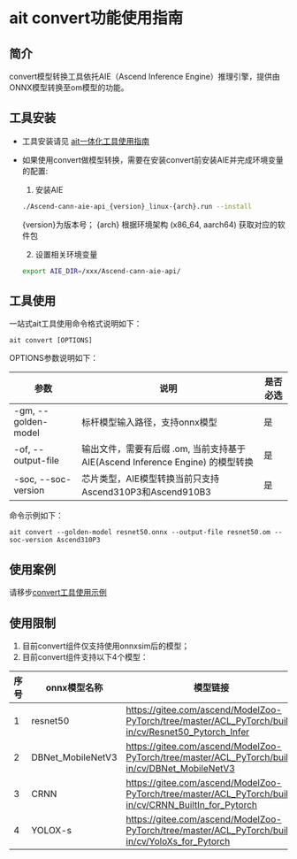 # ait convert功能使用指南

## 简介

convert模型转换工具依托AIE（Ascend Inference Engine）推理引擎，提供由ONNX模型转换至om模型的功能。

## 工具安装

- 工具安装请见 [ait一体化工具使用指南](../../README.md)
- 如果使用convert做模型转换，需要在安装convert前安装AIE并完成环境变量的配置:
  1. 安装AIE  
  ```bash
  ./Ascend-cann-aie-api_{version}_linux-{arch}.run --install
  ```
  {version}为版本号；
  {arch} 根据环境架构 (x86_64, aarch64) 获取对应的软件包
  
  2. 设置相关环境变量
  ```bash
  export AIE_DIR=/xxx/Ascend-cann-aie-api/
  ```

## 工具使用

一站式ait工具使用命令格式说明如下：

```shell
ait convert [OPTIONS]
```

OPTIONS参数说明如下：

| 参数                  | 说明                                                       | 是否必选 |
|---------------------|----------------------------------------------------------|------|
| -gm, --golden-model | 标杆模型输入路径，支持onnx模型                                        | 是    |
| -of, --output-file  | 输出文件，需要有后缀 .om, 当前支持基于 AIE(Ascend Inference Engine) 的模型转换 | 是    |
| -soc, --soc-version | 芯片类型，AIE模型转换当前只支持Ascend310P3和Ascend910B3                 | 是    |

命令示例如下：

```shell
ait convert --golden-model resnet50.onnx --output-file resnet50.om --soc-version Ascend310P3 
```

## 使用案例
请移步[convert工具使用示例](../../examples/cli/convert/)

## 使用限制
1. 目前convert组件仅支持使用onnxsim后的模型；
2. 目前convert组件支持以下4个模型：

|  **序号**                  |  **onnx模型名称**                                |  **模型链接**  |
|---------------------|----------------------------------------------------------|------|
| 1 | resnet50 | https://gitee.com/ascend/ModelZoo-PyTorch/tree/master/ACL_PyTorch/built-in/cv/Resnet50_Pytorch_Infer |
| 2 | DBNet_MobileNetV3 | https://gitee.com/ascend/ModelZoo-PyTorch/tree/master/ACL_PyTorch/built-in/cv/DBNet_MobileNetV3 |
| 3 | CRNN | https://gitee.com/ascend/ModelZoo-PyTorch/tree/master/ACL_PyTorch/built-in/cv/CRNN_BuiltIn_for_Pytorch |
| 4 |YOLOX-s| https://gitee.com/ascend/ModelZoo-PyTorch/tree/master/ACL_PyTorch/built-in/cv/YoloXs_for_Pytorch |





